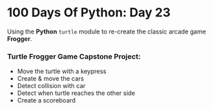 # 100 Days Of Python: Day 23

Using the **Python** `turtle` module to re-create the classic arcade game **Frogger**.

### Turtle Frogger Game Capstone Project:

* Move the turtle with a keypress
* Create & move the cars
* Detect collision with car
* Detect when turtle reaches the other side
* Create a scoreboard
